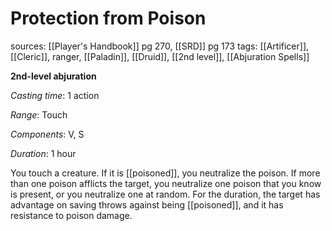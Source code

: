 # Protection from Poison
sources: [[Player's Handbook]] pg 270, [[SRD]] pg 173
tags: [[Artificer]], [[Cleric]], ranger, [[Paladin]], [[Druid]], [[2nd level]], [[Abjuration Spells]]

**2nd-level abjuration**

*Casting time*: 1 action

*Range*: Touch

*Components*: V, S

*Duration*: 1 hour

You touch a creature. If it is [[poisoned]], you neutralize the poison. If more than one poison afflicts the target, you neutralize one poison that you know is present, or you neutralize one at random. For the duration, the target has advantage on saving throws against being [[poisoned]], and it has resistance to poison damage.
